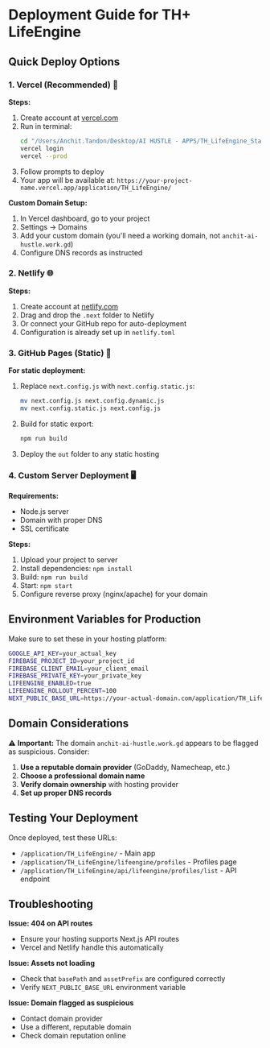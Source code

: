 # Deployment Guide for TH+ LifeEngine

## Quick Deploy Options

### 1. Vercel (Recommended) 🚀

**Steps:**
1. Create account at [vercel.com](https://vercel.com)
2. Run in terminal:
   ```bash
   cd "/Users/Anchit.Tandon/Desktop/AI HUSTLE - APPS/TH_LifeEngine_Starter_Kit_Pro"
   vercel login
   vercel --prod
   ```
3. Follow prompts to deploy
4. Your app will be available at: `https://your-project-name.vercel.app/application/TH_LifeEngine/`

**Custom Domain Setup:**
1. In Vercel dashboard, go to your project
2. Settings → Domains
3. Add your custom domain (you'll need a working domain, not `anchit-ai-hustle.work.gd`)
4. Configure DNS records as instructed

### 2. Netlify 🌐

**Steps:**
1. Create account at [netlify.com](https://netlify.com)
2. Drag and drop the `.next` folder to Netlify
3. Or connect your GitHub repo for auto-deployment
4. Configuration is already set up in `netlify.toml`

### 3. GitHub Pages (Static) 📄

**For static deployment:**
1. Replace `next.config.js` with `next.config.static.js`:
   ```bash
   mv next.config.js next.config.dynamic.js
   mv next.config.static.js next.config.js
   ```
2. Build for static export:
   ```bash
   npm run build
   ```
3. Deploy the `out` folder to any static hosting

### 4. Custom Server Deployment 🖥️

**Requirements:**
- Node.js server
- Domain with proper DNS
- SSL certificate

**Steps:**
1. Upload your project to server
2. Install dependencies: `npm install`
3. Build: `npm run build`
4. Start: `npm start`
5. Configure reverse proxy (nginx/apache) for your domain

## Environment Variables for Production

Make sure to set these in your hosting platform:

```bash
GOOGLE_API_KEY=your_actual_key
FIREBASE_PROJECT_ID=your_project_id
FIREBASE_CLIENT_EMAIL=your_client_email
FIREBASE_PRIVATE_KEY=your_private_key
LIFEENGINE_ENABLED=true
LIFEENGINE_ROLLOUT_PERCENT=100
NEXT_PUBLIC_BASE_URL=https://your-actual-domain.com/application/TH_LifeEngine
```

## Domain Considerations

⚠️ **Important:** The domain `anchit-ai-hustle.work.gd` appears to be flagged as suspicious. Consider:

1. **Use a reputable domain provider** (GoDaddy, Namecheap, etc.)
2. **Choose a professional domain name**
3. **Verify domain ownership** with hosting provider
4. **Set up proper DNS records**

## Testing Your Deployment

Once deployed, test these URLs:
- `/application/TH_LifeEngine/` - Main app
- `/application/TH_LifeEngine/lifeengine/profiles` - Profiles page
- `/application/TH_LifeEngine/api/lifeengine/profiles/list` - API endpoint

## Troubleshooting

**Issue: 404 on API routes**
- Ensure your hosting supports Next.js API routes
- Vercel and Netlify handle this automatically

**Issue: Assets not loading**
- Check that `basePath` and `assetPrefix` are configured correctly
- Verify `NEXT_PUBLIC_BASE_URL` environment variable

**Issue: Domain flagged as suspicious**
- Contact domain provider
- Use a different, reputable domain
- Check domain reputation online